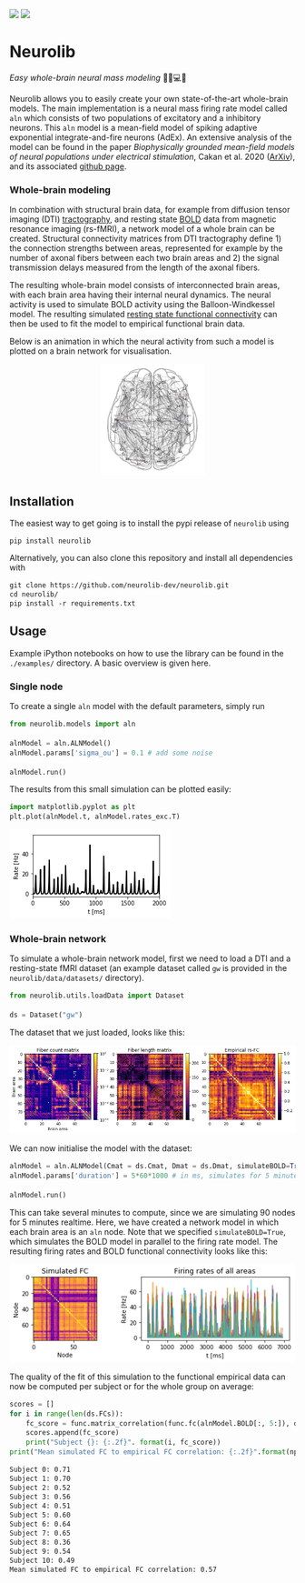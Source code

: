 ![](https://img.shields.io/travis/neurolib-dev/neurolib) ![](https://img.shields.io/github/v/release/neurolib-dev/neurolib)

# Neurolib
*Easy whole-brain neural mass modeling* 👩‍🔬💻🧠

Neurolib allows you to easily create your own state-of-the-art whole-brain models. The main implementation is a neural mass firing rate model called `aln` which consists of two populations of excitatory and a inhibitory neurons. This `aln` model is a mean-field model of spiking adaptive exponential integrate-and-fire neurons (AdEx). An extensive analysis of the model can be found in the paper *Biophysically grounded mean-field models of neural populations under electrical stimulation*, Cakan et al. 2020 ([ArXiv](https://arxiv.org/abs/1906.00676)), and its associated [github page](https://github.com/caglarcakan/stimulus_neural_populations).

### Whole-brain modeling

In combination with structural brain data, for example from diffusion tensor imaging (DTI) [tractography](https://en.wikipedia.org/wiki/Tractography), and resting state [BOLD](https://en.wikipedia.org/wiki/Blood-oxygen-level-dependent_imaging) data from magnetic resonance imaging (rs-fMRI), a network model of a whole brain can be created. Structural connectivity matrices from DTI tractography define 1) the connection strengths between areas, represented for example by the number of axonal fibers between each two brain areas and 2) the signal transmission delays measured from the length of the axonal fibers. 

The resulting whole-brain model consists of interconnected brain areas, with each brain area having their internal neural dynamics. The neural activity is used to simulate BOLD activity using the Balloon-Windkessel model. The resulting simulated [resting state functional connectivity](https://en.wikipedia.org/wiki/Resting_state_fMRI#Functional) can then be used to fit the model to empirical functional brain data. 

Below is an animation in which the neural activity from such a model is plotted on a brain network for visualisation.

<p align="center">
  <img src="resources/brain_slow_waves_small.gif">
</p>

## Installation
The easiest way to get going is to install the pypi release of `neurolib` using

```
pip install neurolib
```
Alternatively, you can also clone this repository and install all dependencies with

```
git clone https://github.com/neurolib-dev/neurolib.git
cd neurolib/
pip install -r requirements.txt
```

## Usage
Example iPython notebooks on how to use the library can be found in the `./examples/` directory. A basic overview is given here. 

### Single node
To create a single `aln` model with the default parameters, simply run

```python
from neurolib.models import aln

alnModel = aln.ALNModel()
alnModel.params['sigma_ou'] = 0.1 # add some noise

alnModel.run()
```

The results from this small simulation can be plotted easily:

```python
import matplotlib.pyplot as plt
plt.plot(alnModel.t, alnModel.rates_exc.T)

```
<p align="left">
  <img src="resources/single_timeseries.png">
</p>

### Whole-brain network

To simulate a whole-brain network model, first we need to load a DTI and a resting-state fMRI dataset (an example dataset called `gw` is provided in the `neurolib/data/datasets/` directory).

```python
from neurolib.utils.loadData import Dataset

ds = Dataset("gw")
```
The dataset that we just loaded, looks like this:

<p align="center">
  <img src="resources/gw_data.png">
</p>

We can now initialise the model with the dataset:

```python
alnModel = aln.ALNModel(Cmat = ds.Cmat, Dmat = ds.Dmat, simulateBOLD=True)
alnModel.params['duration'] = 5*60*1000 # in ms, simulates for 5 minutes

alnModel.run()
```
This can take several minutes to compute, since we are simulating 90 nodes for 5 minutes realtime. Here, we have created a network model in which each brain area is an `aln` node. Note that we specified `simulateBOLD=True`, which simulates the BOLD model in parallel to the firing rate model. The resulting firing rates and BOLD functional connectivity looks like this:
<p align="center">
  <img src="resources/gw_simulated.png">
</p>

The quality of the fit of this simulation to the functional empirical data can now be computed per subject or for the whole group on average:

```python
scores = []
for i in range(len(ds.FCs)):
    fc_score = func.matrix_correlation(func.fc(alnModel.BOLD[:, 5:]), ds.FCs[i]) 
    scores.append(fc_score)
    print("Subject {}: {:.2f}". format(i, fc_score))
print("Mean simulated FC to empirical FC correlation: {:.2f}".format(np.mean(scores)))
```
```
Subject 0: 0.71
Subject 1: 0.70
Subject 2: 0.52
Subject 3: 0.56
Subject 4: 0.51
Subject 5: 0.60
Subject 6: 0.64
Subject 7: 0.65
Subject 8: 0.36
Subject 9: 0.54
Subject 10: 0.49
Mean simulated FC to empirical FC correlation: 0.57
```

